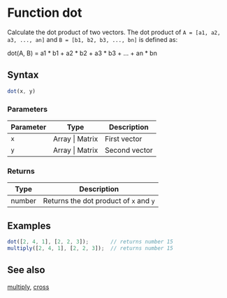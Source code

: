 <!-- Note: This file is automatically generated from source code comments. Changes made in this file will be overridden. -->

# Function dot

Calculate the dot product of two vectors. The dot product of
`A = [a1, a2, a3, ..., an]` and `B = [b1, b2, b3, ..., bn]` is defined as:

   dot(A, B) = a1 * b1 + a2 * b2 + a3 * b3 + ... + an * bn


## Syntax

```js
dot(x, y)
```

### Parameters

Parameter | Type | Description
--------- | ---- | -----------
`x` | Array &#124; Matrix | First vector
`y` | Array &#124; Matrix | Second vector

### Returns

Type | Description
---- | -----------
number | Returns the dot product of `x` and `y`


## Examples

```js
dot([2, 4, 1], [2, 2, 3]);       // returns number 15
multiply([2, 4, 1], [2, 2, 3]);  // returns number 15
```


## See also

[multiply](multiply.md),
[cross](cross.md)
